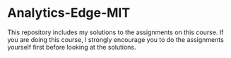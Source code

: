 # Analytics-Edge-MIT

This repository includes my solutions to the assignments on this course. If you are doing this course, I strongly encourage you to do the assignments yourself first before looking at the solutions.
